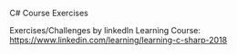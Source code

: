 C# Course Exercises

Exercises/Challenges by linkedIn Learning Course: 
https://www.linkedin.com/learning/learning-c-sharp-2018
